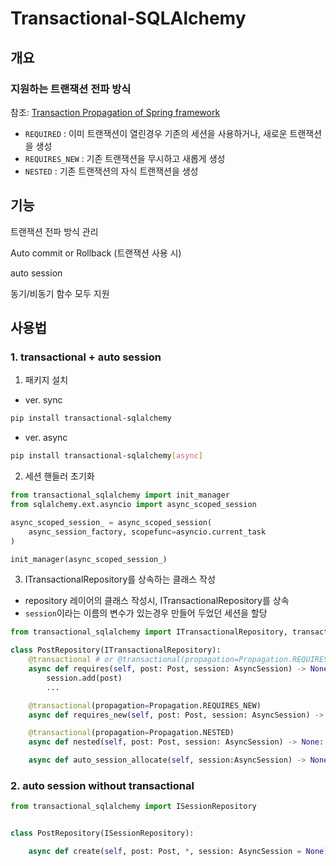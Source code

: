 # Transactional-SQLAlchemy

## 개요

### 지원하는 트랜잭션 전파 방식

참조: [Transaction Propagation of Spring framework](https://docs.spring.io/spring-framework/reference/data-access/transaction/declarative/tx-propagation.html)

- `REQUIRED` : 이미 트랜잭션이 열린경우 기존의 세션을 사용하거나, 새로운 트랜잭션을 생성
- `REQUIRES_NEW` : 기존 트랜잭션을 무시하고 새롭게 생성
- `NESTED` : 기존 트랜잭션의 자식 트랜잭션을 생성

## 기능

트랜잭션 전파 방식 관리

Auto commit or Rollback (트랜잭션 사용 시)

auto session

동기/비동기 함수 모두 지원

## 사용법

### 1. transactional + auto session

1. 패키지 설치

- ver. sync

```bash
pip install transactional-sqlalchemy
```

- ver. async

```bash
pip install transactional-sqlalchemy[async]
```

2. 세션 핸들러 초기화

```python
from transactional_sqlalchemy import init_manager
from sqlalchemy.ext.asyncio import async_scoped_session

async_scoped_session_ = async_scoped_session(
    async_session_factory, scopefunc=asyncio.current_task
)

init_manager(async_scoped_session_)

```

3. ITransactionalRepository를 상속하는 클래스 작성

- repository 레이어의 클래스 작성시, ITransactionalRepository를 상속
- `session`이라는 이름의 변수가 있는경우 만들어 두었던 세션을 할당

```python
from transactional_sqlalchemy import ITransactionalRepository, transactional

class PostRepository(ITransactionalRepository):
    @transactional # or @transactional(propagation=Propagation.REQUIRES)
    async def requires(self, post: Post, session: AsyncSession) -> None:
        session.add(post)
        ...

    @transactional(propagation=Propagation.REQUIRES_NEW)
    async def requires_new(self, post: Post, session: AsyncSession) -> None: ...

    @transactional(propagation=Propagation.NESTED)
    async def nested(self, post: Post, session: AsyncSession) -> None: ...

    async def auto_session_allocate(self, session:AsyncSession) -> None: ...
```

### 2. auto session without transactional

```python
from transactional_sqlalchemy import ISessionRepository


class PostRepository(ISessionRepository):

    async def create(self, post: Post, *, session: AsyncSession = None) -> None: ...
```
